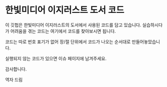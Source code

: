 # 한빛미디어 이지러스트 도서 코드

이 깃헙은 한빛미디어 이지러스트의 도서에서 사용된 코드를 담고 있습니다.
실습하시다가 어려움을 겪는 코드는 여기에서 코드를 찾아보시면 됩니다.

코드는 따로 번호 표기가 없어 장/절 단위에서 코드가 나오는 순서대로 만들어놓았습니다.

실행되지 않는 코드가 있으면 이슈 페이지에 남겨주세요.

감사합니다.

역자 드림
